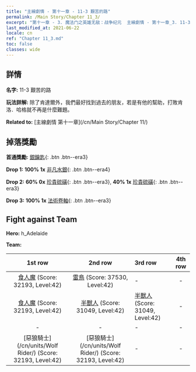 ```yaml
---
title: "主線劇情 - 第十一章 - 11-3 艱苦的路"
permalink: /Main Story/Chapter 11_3/
excerpt: "第十一章 - 3. 魔法门之英雄无敌：战争纪元  主線劇情 - 第十一章_3. 11-3 艱苦的路"
last_modified_at: 2021-06-22
locale: cn
ref: "Chapter 11_3.md"
toc: false
classes: wide
---
```


## 詳情

 **名字:** 11-3 艱苦的路

 **玩法詳解:** 除了肯達爾外，我們最好找到過去的朋友，若是有他的幫助，打敗肯洛．哈格就不再是什麼難題。

 **Related to:** [主線劇情 第十一章](/cn/Main Story/Chapter 11/)

## 掉落獎勵

 **首通獎勵:** [銀鑰匙](/cn/Items/con_693/){: .btn .btn--era3}

 **Drop 1:** **100% 1x** [非凡水銀](/cn/Items/mat_35/){: .btn .btn--era4}

 **Drop 2:** **60% 0x** [珍貴硫磺](/cn/Items/mat_29/){: .btn .btn--era3}, **40% 1x** [珍貴硫磺](/cn/Items/mat_29/){: .btn .btn--era3}

 **Drop 3:** **100% 1x** [法術卷軸](/cn/Items/con_694/){: .btn .btn--era3}


## Fight against Team
 **Hero:** h_Adelaide

 **Team:**


  | 1st row | 2nd row | 3rd row | 4th row |
  |:----:|:----:|:----|:----:|
  | [食人魔](/cn/units/Ogre/) (Score: 32193, Level:42)  | [雷鳥](/cn/units/Roc/) (Score: 37530, Level:42)  | - | - |
  | [食人魔](/cn/units/Ogre/) (Score: 32193, Level:42)  | [半獸人](/cn/units/Orc/) (Score: 31049, Level:42)  | [半獸人](/cn/units/Orc/) (Score: 31049, Level:42)  | - |
  | - | - | - | - |
  | [惡狼騎士](/cn/units/Wolf Rider/) (Score: 32193, Level:42)  | [惡狼騎士](/cn/units/Wolf Rider/) (Score: 32193, Level:42)  | - | - |


